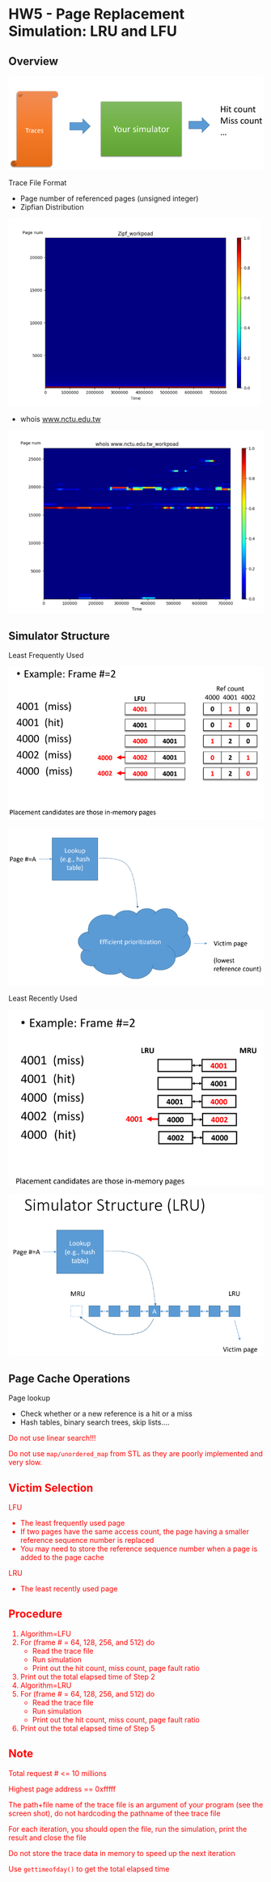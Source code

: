 # HW5 - Page Replacement Simulation: LRU and LFU

## Overview
![Alt text](res/view.png)

Trace File Format
- Page number of referenced pages (unsigned integer)
- Zipfian Distribution

![Alt text](res/zipf.png)

- whois www.nctu.edu.tw

![Alt text](res/whois.png)

## Simulator Structure
Least Frequently Used

![Alt text](res/LFUexample.png)

![Alt text](res/LFU.png)

Least Recently Used

![Alt text](res/LRUexample.png)

![Alt text](res/LRU.png)

## Page Cache Operations
Page lookup
- Check whether or a new reference is a hit or a miss
- Hash tables, binary search trees, skip lists....

<span style="color:red">
Do not use linear search!!! 

Do not use `map/unordered_map` from STL as they are poorly implemented and very slow.
</span>

## Victim Selection
LFU
- The least frequently used page
- If two pages have the same access count, the page having a smaller reference sequence number is replaced
- You may need to store the reference sequence number when a page is added to the page cache

LRU
- The least recently used page

## Procedure
1. Algorithm=LFU
2. For (frame # = 64, 128, 256, and 512) do
    - Read the trace file
    - Run simulation
    - Print out the hit count, miss count, page fault ratio
3. Print out the total elapsed time of Step 2
4. Algorithm=LRU
5. For (frame # = 64, 128, 256, and 512) do
    - Read the trace file
    - Run simulation
    - Print out the hit count, miss count, page fault ratio
6. Print out the total elapsed time of Step 5

## Note
Total request # <= 10 millions

Highest page address == 0xfffff

The path+file name of the trace file is an argument of your program (see the screen shot), do not hardcoding the pathname of thee trace file

For each iteration, you should open the file, run the simulation, print the result and close the file

Do not store the trace data in memory to speed up the next iteration

Use `gettimeofday()` to get the total elapsed time

